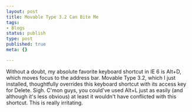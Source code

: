 ```yaml
--- 
layout: post
title: Movable Type 3.2 Can Bite Me
tags: 
- Blogs
status: publish
type: post
published: true
meta: {}

---
```

Without a doubt, my absolute favorite keyboard shortcut in IE 6 is Alt+D, which moves focus to the address bar. Movable Type 3.2, which I just installed, thoughtfully overrides this keyboard shortcut with its access key for Delete. Sigh. C'mon guys, you could've used Alt+L just as easily (and although it's less obvious) at least it wouldn't have conflicted with this shortcut. This is really irritating.
